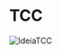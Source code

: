 # TCC
![IdeiaTCC](https://github.com/JoaoPedroVolponi/TCC/assets/98360987/9b2f3750-b5d2-485c-b1ec-a2c2d773f3d2)

